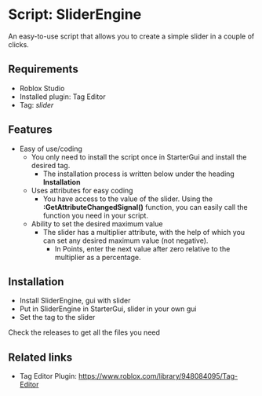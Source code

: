 # Script: SliderEngine

An easy-to-use script that allows you to create a simple slider in a couple of clicks.


## Requirements

- Roblox Studio
- Installed plugin: Tag Editor
- Tag: *slider*

## Features

* Easy of use/coding
  + You only need to install the script once in StarterGui and install the desired tag.
    - The installation process is written below under the heading **Installation**
  + Uses attributes for easy coding
    - You have access to the value of the slider. Using the **:GetAttributeChangedSignal()** function, you can easily call the function you need in your script.
  + Ability to set the desired maximum value
    - The slider has a multiplier attribute, with the help of which you can set any desired maximum value (not negative).
      - In Points, enter the next value after zero relative to the multiplier as a percentage.


## Installation
  - Install SliderEngine, gui with slider
  - Put in SliderEngine in StarterGui, slider in your own gui
  - Set the tag to the slider

Сheck the releases to get all the files you need

  
## Related links

- Tag Editor Plugin: https://www.roblox.com/library/948084095/Tag-Editor
